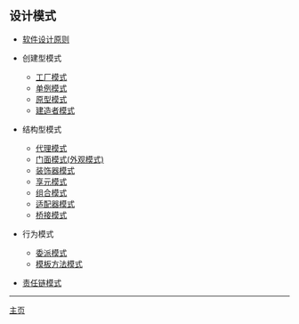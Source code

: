 ## 设计模式

-   [软件设计原则](软件设计原则.md)

-   创建型模式

    -   [工厂模式](创建型模式/工厂模式.md)
    -   [单例模式](创建型模式/单例模式.md)
    -   [原型模式](创建型模式/原型模式.md)
    -   [建造者模式](创建型模式/建造者模式.md)

-   结构型模式

    -   [代理模式](结构型模式/代理模式.md)
    -   [门面模式(外观模式)](结构型模式/门面模式.md)
    -   [装饰器模式](结构型模式/装饰器模式.md)
    -   [享元模式](结构型模式/享元模式.md)
    -   [组合模式](结构型模式/组合模式.md)
    -   [适配器模式](结构型模式/适配器模式.md)
    -   [桥接模式](结构型模式/桥接模式.md)

*   行为模式

    -   [委派模式](行为模式/委派模式.md)
    -   [模板方法模式](行为模式/模板方法模式.md)

*   [责任链模式](责任链模式.md)

---

[主页](../../../../)
